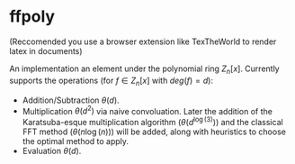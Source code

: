 # ffpoly

(Reccomended you use a browser extension like TexTheWorld to render latex in
documents)

An implementation an element under the polynomial ring $Z_n[x]$. Currently
supports the operations (for $f \in Z_n[x]$ with $deg(f) = d$):

- Addition/Subtraction $\theta(d)$.
- Multiplication $\theta(d^2)$ via naive convoluation. Later the addition of the
  Karatsuba-esque multiplication algorithm ($\theta(d^{\log(3)})$) and the
  classical FFT method ($\theta(n \log(n))$) will be added, along with
  heuristics to choose the optimal method to apply.
- Evaluation $\theta(d)$.
